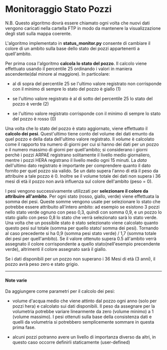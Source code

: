 # Monitoraggio Stato Pozzi
N.B. Questo algoritmo dovrà essere chiamato ogni volta che nuovi dati vengono caricati nella cartella FTP in modo da mantenere la visualizzazione degli stati sulla mappa coerente.

L'algoritmo implementato in **status_monitor.py** consente di cambiare il colore di un ambito sulla base dello stato dei pozzi appartenenti a quell'ambito.

Per prima cosa l'algoritmo **calcola lo stato del pozzo**. Il calcolo viene effettuato usando il percentile 25 ordinando i valori in maniera ascendente(dal minore al maggiore). In particolare: 

* al di sopra del percentile 25 se l'ultimo valore registrato non corrisponde con il minimo di sempre lo stato del pozzo è giallo (1)

* se l'ultimo valore registrato è al di sotto del percentile 25 lo stato del pozzo è verde (2)

* se l'ultimo valore registrato corrisponde con il minimo di sempre lo stato del pozzo è rosso (0)

Una volta che lo stato del pozzo è stato aggiornato, viene effettuato il **calcolo dei pesi**. Quest'ultimo tiene conto del volume dei dati emunto da quel pozzo e della data dell'ultimo valore registrato. Il *volume* è calcolato come il rapporto tra numero di giorni per cui si hanno dei dati per un pozzo e il numero massimo di giorni per quell'ambito; si considerano i giorni perchè i pozzi ARPAE registrano solitamente il livello medio giornaliero, mentre i pozzi HERA registrano il livello medio ogni 15 minuti. La *data* dell'ultimo dato registrato è importante per comprendere quanto il dato fornito per quel pozzo sia valido. Se un dato supera l'anno di età il peso da attribuire a tale pozzo è 0. Inoltre se il volume totale dei dati non supera i 36 mesi di età il pozzo non avrà influenza sul colore dell'ambito (peso = 0).

I pesi vengono successivamente utilizzati per **selezionare il colore da attribuire all'ambito**. Per ogni stato (rosso, giallo, verde) viene effettuata la somma dei pesi. Queste somme vengono usate per selezionare lo stato che potrebbe essere attribuito all'intero ambito: ad esempio se esistono 3 pozzi nello stato verde ognuno con peso 0,3, quindi con somma 0,9, e un pozzo lo stato giallo con peso 0,8 lo stato che verrà selezionato sarà lo stato verde. Una volta che un possibile stato è stato selezionato viene calcolato quanto questo pesi sul totale (somma per quello stato/ somma dei pesi). Tornando al caso precedente si ha 0,9 (somma pesi stato verde) / 1,7 (somma totale dei pesi per quell'ambito). Se il valore ottenuto supera 0.5 all'ambito verrà assegnato il colore corrispondente a quello stato(nell'esempio precendente verde), altrimenti il colore assegnato sarà il giallo.

Se i dati disponibili per un pozzo non superano i 36 Mesi di età (3 anni), il pozzo avrà peso zero e stato grigio.

****
#### Note varie

Da aggiungere come parametri per il calcolo dei pesi:

* volume d'acqua medio che viene attinto dal pozzo ogni anno (solo per pozzi hera) e
calcolato sui dati disponibili. Il peso da assegnare per la volumetria potrebbe variare linearmente da
zero (volume minimo) a 1 (volume massimo). I pesi ottenuti sulla base della consistenza dati e quelli da volumetria si potrebbero semplicemente sommare in questa prima fase.

* alcuni pozzi potranno avere un livello di importanza diverso da altri, in questo caso occorre definirli staticamente (user-defined)